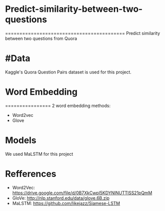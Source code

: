 # Predict-similarity-between-two-questions
==========================================
Predict similarity between two questions from Quora

#Data
=====
Kaggle's Quora Question Pairs dataset is used for this project.

# Word Embedding
================
2 word embedding methods:
* Word2vec
* Glove

# Models
We used MaLSTM for this project

# Refferences
* Word2Vec: https://drive.google.com/file/d/0B7XkCwpI5KDYNlNUTTlSS21pQmM
* GloVe: http://nlp.stanford.edu/data/glove.6B.zip
* MaLSTM: https://github.com/likejazz/Siamese-LSTM

